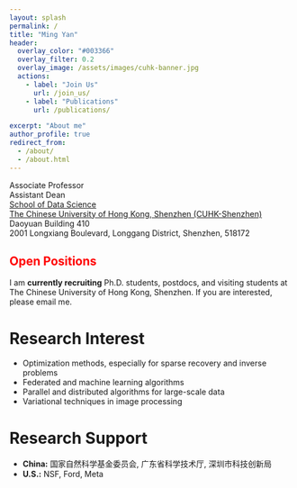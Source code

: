 ```yaml
---
layout: splash
permalink: /
title: "Ming Yan"
header:
  overlay_color: "#003366"
  overlay_filter: 0.2
  overlay_image: /assets/images/cuhk-banner.jpg
  actions:
    - label: "Join Us"
      url: /join_us/
    - label: "Publications"
      url: /publications/

excerpt: "About me"
author_profile: true
redirect_from: 
  - /about/
  - /about.html
---
```


Associate Professor<br>
Assistant Dean<br>
[School of Data Science](https://sds.cuhk.edu.cn)<br>
[The Chinese University of Hong Kong, Shenzhen (CUHK-Shenzhen)](https://www.cuhk.edu.cn/en)<br>
Daoyuan Building 410<br>
2001 Longxiang Boulevard, Longgang District, Shenzhen, 518172


<!--Associate Professor (on leave from August 2022)\
[Department of Computational Mathematics, Science and Engineering (CMSE)](https://cmse.msu.edu/)\
[Department of Mathematics](https://math.msu.edu/)\
[Michigan State University](https://msu.edu/)-->


<h2 style="color:red;">Open Positions</h2>
  
I am **currently recruiting** Ph.D. students, postdocs, and visiting students at The Chinese University of Hong Kong, Shenzhen. If you are interested, please email me.


Research Interest
===
+ Optimization methods, especially for sparse recovery and inverse problems
+ Federated and machine learning algorithms
+ Parallel and distributed algorithms for large-scale data
+ Variational techniques in image processing

Research Support 
=== 
+ **China:** 国家自然科学基金委员会, 广东省科学技术厅, 深圳市科技创新局
+ **U.S.:** NSF, Ford, Meta
